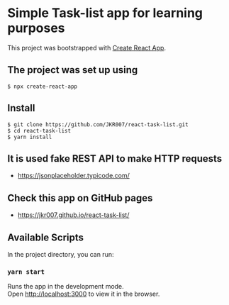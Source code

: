 # Simple Task-list app for learning purposes

This project was bootstrapped with [Create React App](https://github.com/facebook/create-react-app).

## The project was set up using

    $ npx create-react-app

## Install

    $ git clone https://github.com/JKR007/react-task-list.git
    $ cd react-task-list
    $ yarn install

## It is used fake REST API to make HTTP requests

- https://jsonplaceholder.typicode.com/

## Check this app on GitHub pages

- https://jkr007.github.io/react-task-list/

## Available Scripts

In the project directory, you can run:

### `yarn start`

Runs the app in the development mode.\
Open [http://localhost:3000](http://localhost:3000) to view it in the browser.
